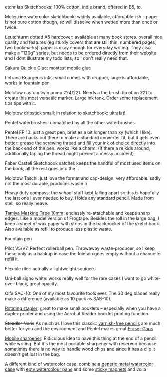 etchr lab Sketchbooks: 100% cotton, indie brand, offered in B5, to.

Moleskine watercolor sketchbook: widely available, affordable-ish – paper is not pure cotton though, so will dissolve when wetted more than once or twice. 

Leutchturm dotted A5 hardcover: available at many book stores. overall nice quality and features (eg sturdy covers that are still thin, numbered pages, two bookmarks). paper is okay enough for everyday writing. They also make a "120g" series, but needs to be ordered directly from their website and I dont illustrate my todo lists, so I don't really need that.

Sakura Quickie Glue: mostest mobile glue

Lefranc Bourgeois inks: small comes with dropper, large is affordable, works in fountain pen

Molotow custom twin pump 224/221. Needs a the brush tip of an 221 to create this most versatile marker. Large ink tank. Order some replacement tips tips with it.

Molotow dripstick small: in relation to sketchbook: ultrafat!

Pentel waterbrushes: unmatched by all the other waterbrushes

Pentel FP 10: just a great pen, bristles a bit longer than xy (which I like). There are hacks out there to make a standard converter fit, but it gets even better: grease the screwing thread and fill your ink of choice directly into the back end of the pen. works like a charm. (If there a re kids around, additionally taping the thread might prevent a messy accident)

Faber Castell Sketchbook satchel: keeps the handful of most used items on the book, all the rest goes into the...

Molotow Taschi: just love the format and cap-design. very affordable. sadly not the most durable, produces waste :/

Heavy duty compass: the school stuff kept falling apart so this is hopefully the last one I ever needed to buy. Holds any standard pencil. Made from stell, so really heave.

[Tamiya Masking Tape 10mm](https://www.amazon.de/-/en/300087031-Masking-Tape-10mm/dp/B0000WS000): endlessly re-attachable and keeps sharp edges. Like a model version of Frogtape. Besides the roll in the large bag, I keep a sheet of wax paper with strips in the backpocket of the sketchbook. Also available as refill to produce less plastic waste. 

Fountain pen

Pilot V5/V7. Perfect rollerball pen. Throwaway waste-producer, so I keep these only as a backup in case the fointain goes empty without a chance to refill it.

Flexible riler: actually a lightweight squigee.

Uni-ball signo white: works really well for the rare cases I want to go white-over-black, great opacity.

Olfa SAC-10: One of my most favourite tools ever. The 30 deg blades really make a difference (available as 10 pack as SAB-10).

[Rotating stapler](https://www.amazon.de/-/en/106501-Wedo-Swivel-Stapler/dp/B000TJYQIY/): great to make small booklets – especially when you have a duplex printer and using the Acrobat Reader booklet printing function.

~~Steadler Noris~~ As much as I love this classic: [varnish-free pencils](https://www.amazon.de/-/en/Students-Teacher-Supplies-Drawing-Writing/dp/B07PHF68GB/) are much better for you and the environment and Pentel makes great [Eraser Gaps](https://www.amazon.de/-/en/gp/product/B0091G8HZY/)

[Mobile sharpener](https://www.amazon.de/-/en/Faber-Castell-186999-Perfect-Pencil-Black/dp/B008OEI5K6/): Ridiculous idea to have this thing at the end of a pencil while writing. But it's the most portable sharpener with reservoir because sometimes there is no way to handle wood chips and since it has a clip it doesn't get lost in the bag.

A different kind of watercolor case: combine a [generic metal watercolor case](https://www.amazon.de/-/en/dp/B004RC0E3K/) with [epty watercolour pans](https://www.amazon.de/-/en/watercolour-plastic-palette-acrylic-painting/dp/B094H2HLBK/) and some [sticky magnets](https://www.amazon.de/-/en/Gauder-Magnetic-Plate/dp/B07L2G8355/) and voila
